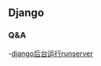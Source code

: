 ## Django

### Q&A
-[django后台运行runserver](https://blog.csdn.net/qq_22409661/article/details/125161783)